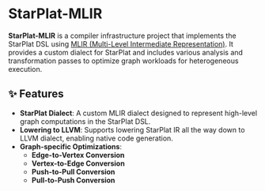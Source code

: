 # StarPlat-MLIR

**StarPlat-MLIR** is a compiler infrastructure project that implements the StarPlat DSL using [MLIR (Multi-Level Intermediate Representation)](https://mlir.llvm.org/). It provides a custom dialect for StarPlat and includes various analysis and transformation passes to optimize graph workloads for heterogeneous execution.

## ✨ Features

- **StarPlat Dialect**: A custom MLIR dialect designed to represent high-level graph computations in the StarPlat DSL.
- **Lowering to LLVM**: Supports lowering StarPlat IR all the way down to LLVM dialect, enabling native code generation.
- **Graph-specific Optimizations**:
  - **Edge-to-Vertex Conversion**
  - **Vertex-to-Edge Conversion**
  - **Push-to-Pull Conversion**
  - **Pull-to-Push Conversion**

 

